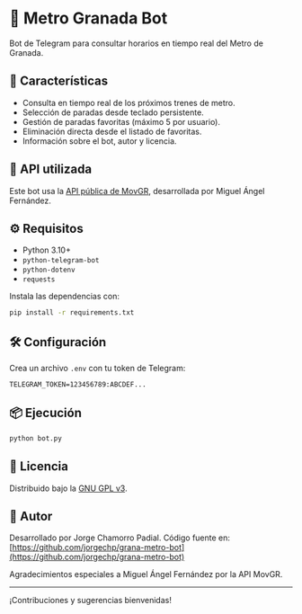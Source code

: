 # 🚌 Metro Granada Bot

Bot de Telegram para consultar horarios en tiempo real del Metro de Granada.

## 🚀 Características

- Consulta en tiempo real de los próximos trenes de metro.
- Selección de paradas desde teclado persistente.
- Gestión de paradas favoritas (máximo 5 por usuario).
- Eliminación directa desde el listado de favoritas.
- Información sobre el bot, autor y licencia.

## 🧪 API utilizada

Este bot usa la [API pública de MovGR](https://movgr.apis.mianfg.me), desarrollada por Miguel Ángel Fernández.

## ⚙️ Requisitos

- Python 3.10+
- `python-telegram-bot`
- `python-dotenv`
- `requests`

Instala las dependencias con:

```bash
pip install -r requirements.txt
```

## 🛠️ Configuración

Crea un archivo `.env` con tu token de Telegram:

```
TELEGRAM_TOKEN=123456789:ABCDEF...
```

## 📦 Ejecución

```bash
python bot.py
```

## 📄 Licencia

Distribuido bajo la [GNU GPL v3](https://www.gnu.org/licenses/gpl-3.0.txt).

## 👤 Autor

Desarrollado por Jorge Chamorro Padial.
Código fuente en: [https://github.com/jorgechp/grana-metro-bot](https://github.com/jorgechp/grana-metro-bot)

Agradecimientos especiales a Miguel Ángel Fernández por la API MovGR.

---

¡Contribuciones y sugerencias bienvenidas!
